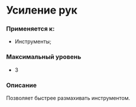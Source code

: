 # Усиление рук

### Применяется к:

* Инструменты;

### Максимальный уровень

* 3

### Описание

Позволяет быстрее размахивать инструментом.
